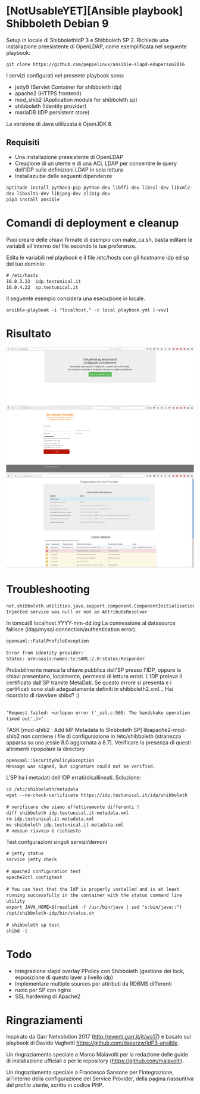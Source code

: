 [NotUsableYET][Ansible playbook] Shibboleth Debian 9 
====================================================

Setup in locale di ShibbolethIdP 3 e Shibboleth SP 2.
Richiede una installazione preesistente di OpenLDAP, come esemplificata nel seguente playbook:

````
git clone https://github.com/peppelinux/ansible-slapd-eduperson2016
````

I servizi configurati nel presente playbook sono:

- jetty9     (Servlet Container for shibboleth idp)
- apache2    (HTTPS frontend)
- mod_shib2  (Application module for shibboleth sp)
- shibboleth (Identity provider)
- mariaDB    (IDP persistent store)

La versione di Java utilizzata è OpenJDK 8.

Requisiti
---------

- Una installazione preesistente di OpenLDAP
- Creazione di un utente e di una ACL LDAP per consentire le query dell'IDP sulle definizioni LDAP in sola lettura
- Installazuibe delle seguenti dipendenze

````    
aptitude install python3-pip python-dev libffi-dev libssl-dev libxml2-dev libxslt1-dev libjpeg-dev zlib1g-dev
pip3 install ansible
````

Comandi di deployment e cleanup
===============================

Puoi creare delle chiavi firmate di esempio con make_ca.sh, basta editare le variabili all'interno del file secondo le tue preferenze.

Edita le variabili nel playbook e il file /etc/hosts con gli hostname idp ed sp del tuo dominio:

````
# /etc/hosts
10.0.3.22  idp.testunical.it
10.0.4.22  sp.testunical.it
````
Il seguente esempio considera una esecuzione in locale.

````
ansible-playbook -i "localhost," -c local playbook.yml [-vvv]
````

Risultato
========================

![Alt text](images/1.png)
![Alt text](images/2.png)
![Alt text](images/3.png)


Troubleshooting
========================

````
net.shibboleth.utilities.java.support.component.ComponentInitializationException: Injected service was null or not an AttributeResolver
````
In tomcat8 localhost.YYYY-mm-dd.log
La connessione al datasource fallisce (ldap/mysql connection/authentication error).


````
opensaml::FatalProfileException

Error from identity provider: 
Status: urn:oasis:names:tc:SAML:2.0:status:Responder
````
Probabilmente manca la chiave pubblica dell'SP presso l'IDP, oppure le chiavi presentano, localmente, permessi di 
lettura errati. L'IDP preleva il certificato dall'SP tramite MetaDati. Se questo errore si presenta e i certificati sono     stati adeguatamente definiti in shibboleth2.xml... Hai ricordato di riavviare shibd? :)

````

"Request failed: <urlopen error ('_ssl.c:565: The handshake operation timed out',)>"
````
TASK [mod-shib2 : Add IdP Metadata to Shibboleth SP]
libapache2-mod-shib2 non contiene i file di configurazione in /etc/shibboleth (stranezza apparsa su una jessie 8.0 aggiornata a 8.7). 
Verificare la presenza di questi altrimenti ripopolare la directory


````
opensaml::SecurityPolicyException
Message was signed, but signature could not be verified.
````
L'SP ha i metadati dell'IDP errati/disallineati. Soluzione:

````
cd /etc/shibboleth/metadata
wget --no-check-certificate https://idp.testunical.it/idp/shibboleth

# verificare che siano effettivamente differenti !
diff shibboleth idp.testunical.it-metadata.xml 
rm idp.testunical.it-metadata.xml 
mv shibboleth idp.testunical.it-metadata.xml 
# nessun riavvio è richiesto
````

Test confgurazioni singoli servizi/demoni

````
# jetty status
service jetty check

# apache2 configuration test
apache2ctl configtest

# You can test that the IdP is properly installed and is at least running successfully in the container with the status command line utility 
export JAVA_HOME=$(readlink -f /usr/bin/java | sed "s:bin/java::")
/opt/shibboleth-idp/bin/status.sh 

# shibboleth sp test
shibd -t

````

Todo
====

- Integrazione slapd overlay PPolicy con Shibboleth (gestione dei lock, esposizione di questo layer a livello idp)
- Implementare multiple sources per attributi da RDBMS differenti
- ruolo per SP con nginx
- SSL hardening di Apache2

Ringraziamenti
==============

Inspirato da Garr Netvolution 2017 (http://eventi.garr.it/it/ws17) e basato sul playbook di Davide Vaghetti https://github.com/daserzw/IdP3-ansible.

Un ringraziamento speciale a Marco Malavolti per la redazione delle guide di installazione ufficiali e per le repository (https://github.com/malavolti).

Un ringraziamento speciale a Francesco Sansone per l'integrazione, all'interno della configurazione del Service Provider, della pagina riassuntiva del profilo utente, scritto in codice PHP.
